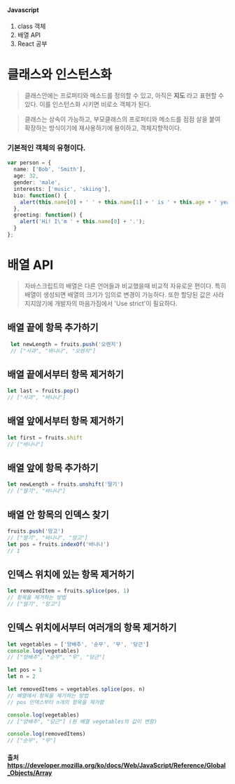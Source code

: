 #### Javascript
1. class 객체 
2. 배열 API 
3. React 공부


# 클래스와 인스턴스화
> 클래스안에는 프로퍼티와 메소드를 정의할 수 있고, 아직은 **지도** 라고 표현할 수 있다.
이를 인스턴스화 시키면 비로소 객체가 된다.

> 클래스는 상속이 가능하고, 부모클래스의
프로퍼티와 메소드를 점점 살을 붙여 확장하는 방식이기에 재사용하기에 용이하고, 객체지향적이다.

### 기본적인 객체의 유형이다.
```ts
var person = {
  name: ['Bob', 'Smith'],
  age: 32,
  gender: 'male',
  interests: ['music', 'skiing'],
  bio: function() {
    alert(this.name[0] + ' ' + this.name[1] + ' is ' + this.age + ' years old. He likes ' + this.interests[0] + ' and ' + this.interests[1] + '.');
  },
  greeting: function() {
    alert('Hi! I\'m ' + this.name[0] + '.');
  }
};
```




# 배열 API 
> 자바스크립트의 배열은 다른 언어들과 비교했을때
비교적 자유로운 편이다. 특히 배열이 생성되면 배열의 크기가 임의로 변경이 가능하다.
또한 할당된 값은 사라지지않기에 
개발자의 마음가짐에서 'Use strict'이 필요하다.


## 배열 끝에 항목 추가하기
```ts
 let newLength = fruits.push('오렌지')
 // ["사과", "바나나", "오렌지"]
```

## 배열 끝에서부터 항목 제거하기
```ts
let last = fruits.pop()
// ["사과", "바나나"]
```

## 배열 앞에서부터 항목 제거하기
```ts
let first = fruits.shift
// ["바나나"]
```

## 배열 앞에 항목 추가하기
```ts
let newLength = fruits.unshift('딸기')
// ["딸기", "바나나"]
```

## 배열 안 항목의 인덱스 찾기
```ts
fruits.push('망고')
// ["딸기", "바나나", "망고"]
let pos = fruits.indexOf('바나나')
// 1
```

## 인덱스 위치에 있는 항목 제거하기
```ts
let removedItem = fruits.splice(pos, 1) 
// 항목을 제거하는 방법
// ["딸기", "망고"]
```

## 인덱스 위치에서부터 여러개의 항목 제거하기
```ts
let vegetables = ['양배추', '순무', '무', '당근']
console.log(vegetables)
// ["양배추", "순무", "무", "당근"]

let pos = 1
let n = 2

let removedItems = vegetables.splice(pos, n)
// 배열에서 항목을 제거하는 방법
// pos 인덱스부터 n개의 항목을 제거함

console.log(vegetables)
// ["양배추", "당근"] (원 배열 vegetables의 값이 변함)

console.log(removedItems)
// ["순무", "무"]
```

#### 출처 https://developer.mozilla.org/ko/docs/Web/JavaScript/Reference/Global_Objects/Array

